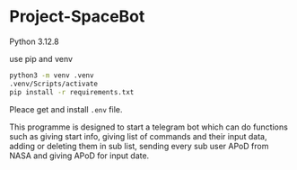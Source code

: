 # Project-SpaceBot
Python 3.12.8

use pip and venv

```sh
python3 -m venv .venv
.venv/Scripts/activate
pip install -r requirements.txt
```

Pleace get and install `.env` file.

This programme is designed to start a telegram bot which can do functions such as giving start info, giving list of commands and their input data, adding or deleting them in sub list, sending every sub user APoD from NASA and giving APoD for input date.
